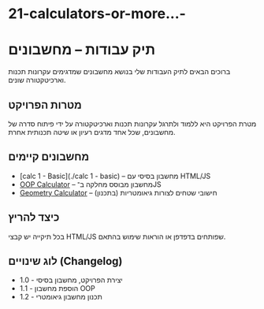# 21-calculators-or-more...-
# תיק עבודות – מחשבונים

ברוכים הבאים לתיק העבודות שלי בנושא מחשבונים שמדגימים עקרונות תכנות וארכיטקטורה שונים.

## מטרות הפרויקט
מטרת הפרויקט היא ללמוד ולתרגל עקרונות תכנות וארכיטקטורה על ידי פיתוח סדרה של מחשבונים, שכל אחד מדגים רעיון או שיטה תכנותית אחרת.

## מחשבונים קיימים

- [calc 1 - Basic](./calc 1 - basic) – מחשבון בסיסי עם HTML/JS  
- [OOP Calculator](./oop-calculator) – מחשבון מבוסס מחלקה ב־JS  
- [Geometry Calculator](./geometry-calculator) – חישובי שטחים לצורות גיאומטריות (בתכנון)

## כיצד להריץ
בכל תיקייה יש קבצי HTML/JS שפותחים בדפדפן או הוראות שימוש בהתאם.

## לוג שינויים (Changelog)
- 1.0 - יצירת הפרויקט, מחשבון בסיסי  
- 1.1 - הוספת מחשבון OOP  
- 1.2 - תכנון מחשבון גיאומטרי
